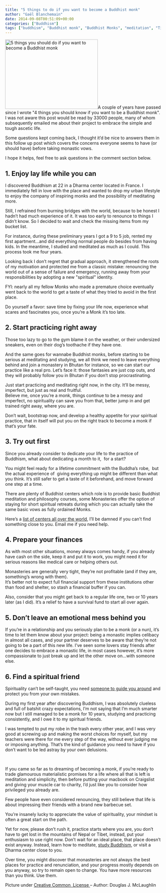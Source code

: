 ```yaml
---
title: "5 things to do if you want to become a Buddhist monk"
author: "Gaël Blanchemain"
date: 2014-09-08T00:51:09+00:00
categories: ["Buddhism"]
tags: ["buddhism", "Buddhist monk", "Buddhist Monks", "meditation", "Tibetan"]
---
```

<img class="alignleft size-medium wp-image-8534" src="http://www.gr0wing.com/wp-content/uploads/2014/09/5-things-you-should-do-if-you-want-to-become-a-Buddhist-monk-300x225.jpg" alt="5 things you should do if you want to become a Buddhist monk" width="300" height="225" srcset="https://www.gr0wing.com/wp-content/uploads/2014/09/5-things-you-should-do-if-you-want-to-become-a-Buddhist-monk-300x225.jpg 300w, https://www.gr0wing.com/wp-content/uploads/2014/09/5-things-you-should-do-if-you-want-to-become-a-Buddhist-monk-150x112.jpg 150w, https://www.gr0wing.com/wp-content/uploads/2014/09/5-things-you-should-do-if-you-want-to-become-a-Buddhist-monk.jpg 1024w" sizes="(max-width: 300px) 100vw, 300px" />A couple of years have passed since I wrote "4 things you should know if you want to be a Buddhist monk". I was not aware this post would be read by 33000 people, many of whom subsequently emailed me about their project to embrace the simple and tough ascetic life.

Some questions kept coming back, I thought it&#8217;d be nice to answers them in this follow up post which covers the concerns everyone seems to have (or should have) before taking monastic vows.

I hope it helps, feel free to ask questions in the comment section below.

## 1. Enjoy lay life while you can

I discovered Buddhism at 22 in a Dharma center located in France. I immediately fell in love with the place and wanted to drop my urban lifestyle to enjoy the company of inspiring monks and the possibility of meditating more.

Still, I refrained from burning bridges with the world, because to be honest I hadn&#8217;t had much experience of it. It was too early to renounce to things I didn&#8217;t know. So I decided to wait and check the missing items from my bucket list.

For instance, during these preliminary years I got a 9 to 5 job, rented my first apartment&#8230;and did everything normal people do besides from having kids. In the meantime, I studied and meditated as much as I could. This process took me four years.

Looking back I don&#8217;t regret that gradual approach, it strengthened the roots of my motivation and protected me from a classic mistake: renouncing the world out of a sense of failure and emergency, running away from your responsibilities by adopting a new "spiritual" identity.

FYI: nearly all my fellow Monks who made a premature choice eventually went back to the world to get a taste of what they tried to avoid in the first place.

Do yourself a favor: save time by fixing your life now, experience what scares and fascinates you, once you&#8217;re a Monk it&#8217;s too late.

## 2. Start practicing right away

Those too lazy to go to the gym blame it on the weather, or their undersized sneakers, even on their dog&#8217;s toothache if they have one.

And the same goes for wannabe Buddhist monks, before starting to be serious at meditating and studying, we all think we need to leave everything behind and join a monastery in Bhutan for instance, so we can start our practice like a real pro. Let&#8217;s face it: those fantasies are just cop outs, and they will probably follow you in Bhutan if you don&#8217;t stop procrastinating.

Just start practicing and meditating right now, in the city. It&#8217;ll be messy, imperfect, but just as real and fruitful.  
Believe me, once you&#8217;re a monk, things continue to be a messy and imperfect, no spirituality can save you from that, better jump in and get trained right away, where you are.

Don&#8217;t wait, bootstrap now, and develop a healthy appetite for your spiritual practice, that in itself will put you on the right track to become a monk if that&#8217;s your fate.

## 3. Try out first

Since you already consider to dedicate your life to the practice of Buddhism, what about dedicating a month to it,  for a start?

You might feel ready for a lifetime commitment with the Buddha&#8217;s robe,  but the actual experience of  giving everything up might be different than what you think. It&#8217;s still safer to get a taste of it beforehand, and move forward one step at a time.

There are plenty of Buddhist centers which role is to provide basic Buddhist meditation and philosophy courses, some Monasteries offer the option of staying for short spiritual retreats during which you can actually take the same basic vows as fully ordained Monks.

Here&#8217;s a <a href="http://www.buddhanet.info/wbd/" target="_blank">list of centers all over the world</a>, I&#8217;ll be damned if you can&#8217;t find something close to you. Email me if you need help.

## 4. Prepare your finances

As with most other situations, money always comes handy, if you already have cash on the side, keep it and put it to work, you might need it for serious reasons like medical care or helping others out.

Monasteries are generally very tight, they&#8217;re not profitable (and if they are, something&#8217;s wrong with them).  
It&#8217;s better not to expect full financial support from these institutions other than food and shelter, so stash a financial buffer if you can.

Also, consider that you might get back to a regular life one, two or 10 years later (as I did). It&#8217;s a relief to have a survival fund to start all over again.

## 5. Don&#8217;t leave an emotional mess behind you

If you&#8217;re in a relationship and you seriously plan to be a monk (or a nun), it&#8217;s time to let them know about your project: being a monastic implies celibacy in almost all cases, and your partner deserves to be aware that they&#8217;re not going to be a part of this new life. I&#8217;ve seen some lovers stay friends after one decides to embrace a monastic life, in most cases however, it&#8217;s more compassionate to just break up and let the other move on…with someone else.

## 6. Find a spiritual friend

Spirituality can&#8217;t be self-taught, you need <a title="How to choose a spiritual master" href="http://www.gr0wing.com/how-to-choose-a-spiritual-master/" target="_blank">someone to guide you around</a> and protect you from your own mistakes.

During my first year after discovering Buddhism, I was absolutely clueless and full of batshit crazy expectations, I&#8217;m not saying that I&#8217;m much smarter now but I still managed to be a monk for 10 years, studying and practicing consistently, and I owe it to my spiritual friends.

I was tempted to put my robe in the trash every other year, and I was very good at screwing up and making the worst choices for myself, but my teachers were there for me every step of the way, without ever judging me or imposing anything. That&#8217;s the kind of guidance you need to have if you don&#8217;t want to be led astray by your own delusions.

&nbsp;

If you came so far as to dreaming of becoming a monk, if you&#8217;re ready to trade glamourous materialistic promises for a life where all that is left is meditation and simplicity, then before putting your macbook on Craigslist and giving your muscle car to charity, I&#8217;d just like you to consider how privileged you already are.

Few people have even considered renouncing, they still believe that life is about impressing their friends with a brand new barbecue set.

You&#8217;re insanely lucky to appreciate the value of spirituality, your mindset is often a great start on the path.

Yet for now, please don&#8217;t rush it, practice starts where you are, you don&#8217;t have to get lost in the mountains of Nepal or Tibet, instead, put your enthusiasm to use right now. Don&#8217;t wait for an ideal place, that place doesn&#8217;t exist anyway. Instead, learn how to meditate, [study Buddhism][1], or visit a Dharma center close to you.

Over time, you might discover that monasteries are not always the best places for practice and renunciation, and your progress mostly depends on you anyway, so try to remain open to change. You have more resources than you think. Use them.

Picture under <a href="http://creativecommons.org/licenses/by/2.5/" target="_blank">Creative Common  License </a>&#8211; Author: Douglas J. McLaughlin

 [1]: http://www.gr0wing.com/buddhism-absolute-beginners-tutorial
